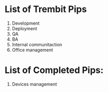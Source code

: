 <!-- TITLE: Pips -->
<!-- SUBTITLE: A quick summary of Pips -->

# List of Trembit Pips
1. Development
2. Deployment
3. QA
4. BA
5. Internal communitaction
6. Office management

# List of Completed Pips:
1. Devices management